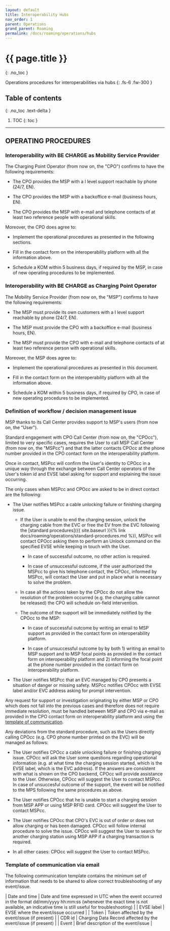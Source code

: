 ```yaml
---
layout: default
title: Interoperability Hubs
nav_order: 1
parent: Operations
grand_parent: Roaming
permalink: /docs/roaming/operations/hubs
---
```


# {{ page.title }}
{: .no_toc }

Operations procedures for interoperabilities via hubs
{: .fs-6 .fw-300 }

## Table of contents
{: .no_toc .text-delta }

1. TOC
{: toc }

---

## OPERATING PROCEDURES

### Interoperability with BE CHARGE as Mobility Service Provider

The Charging Point Operator (from now on, the "CPO") confirms to have the following requirements:

- The CPO provides the MSP with a I level support reachable by phone (24/7, EN).

- The CPO provides the MSP with a backoffice e-mail (business hours, EN).

- The CPO provides the MSP with e-mail and telephone contacts of at least two reference people with operational skills.

Moreover, the CPO does agree to:

- Implement the operational procedures as presented in the following sections.

- Fill in the contact form on the interoperability platform with all the information above.

- Schedule a KOM within 5 business days, if required by the MSP, in case of new operating procedures to be implemented.

### Interoperability with BE CHARGE as Charging Point Operator

The Mobility Service Provider (from now on, the "MSP") confirms to have the following requirements: 

- The MSP must provide its own customers with a I level support reachable by phone (24/7, EN). 

- The MSP must provide the CPO with a backoffice e-mail (business hours, EN). 

- The MSP must provide the CPO with e-mail and telephone contacts of at least two reference person with operational skills. 
    
Moreover, the MSP does agree to:
  
- Implement the operational procedures as presented in this document. 

- Fill in the contact form on the interoperability platform with all the information above.

- Schedule a KOM within 5 business days, if required by CPO, in case of new operating procedures to be implemented.

### Definition of workflow / decision management issue

MSP thanks to its Call Center provides support to MSP's users (from now on, the "User").

Standard engagement with CPO Call Center (from now on, the "CPOcc"), limited to very specific cases, requires the User to call MSP Call Center (from now on, the "MSPcc") and that the latter contacts CPOcc at the phone number provided in the CPO contact form on the interoperability platform.

Once in contact, MSPcc will confirm the User's identity to CPOcc in a unique way through the exchange between Call Center operators of the User's token id and EVSE label asking for support and explaining the issue occurring.

The only cases when MSPcc and CPOcc are asked to be in direct contact are the following:

- The User notifies MSPcc a cable unlocking failure or finishing charging issue.

  - If the User is unable to end the charging session, unlock the charging cable from the EVC or free the EV from the EVC following the [standard procedures]({{ site.baseurl }}{% link docs/roaming/operations/standard-procedures.md %}), MSPcc will contact CPOcc asking them to perform an Unlock command on the specified EVSE while keeping in touch with the User.

    - In case of successful outcome, no other action is required.

    - In case of unsuccessful outcome, if the user authorized the MSPcc to give his telephone contact, the CPOcc, informed by MSPcc, will contact the User and put in place what is necessary to solve the problem.

  - In case all the actions taken by the CPOcc do not allow the resolution of the problem occurred (e.g. the charging cable cannot be released) the CPO will schedule on-field intervention.

  - The outcome of the support will be immediately notified by the CPOcc to the MSP:

    - In case of successful outcome by writing an email to MSP support as provided in the contact form on interoperability platform.

    - In case of unsuccessful outcome by by both 1) writing an email to MSP support and to MSP focal points as provided in the contact form on interoperability platform and 2) informing the focal point at the phone number provided in the contact form on interoperability platform.

- The User notifies MSPcc that an EVC managed by CPO presents a situation of danger or missing safety. MSPcc notifies CPOcc with EVSE label and/or EVC address asking for prompt intervention.

Any request for support or investigation originating by either MSP or CPO which does not fall into the previous cases and therefore does not require immediate resolution, must be handled between MSP and CPO via e-mail as provided in the CPO contact form on interoperability platform and using the [template of communication](#template-of-communication-via-email).

Any deviations from the standard procedure, such as the Users directly calling CPOcc (e.g. CPO phone number printed on the EVC) will be managed as follows:

- The User notifies CPOcc a cable unlocking failure or finishing charging issue. CPOcc will ask the User some questions regarding operational information (e.g. at what time the charging session started, which is the EVSE label, which is the EVC address). If the answers are consistent with what is shown on the CPO backend, CPOcc will provide assistance to the User. Otherwise, CPOcc will suggest the User to contact MSPcc. In case of unsuccesful outcome of the support, the event will be notified to the MPS following the same procedures as above.

- The User notifies CPOcc that he is unable to start a charging session from MSP APP or using MSP RFID card. CPOcc will suggest the User to contact MSPcc.

- The User notifies CPOcc that CPO's EVC is out of order or does not allow charging or has been damaged. CPOcc will follow internal procedure to solve the issue. CPOcc will suggest the User to search for another charging station using MSP APP if a charging transaction is required.

- In all other cases: CPOcc will suggest the User to contact MSPcc.

### Template of communication via email

The following communication template contains the minimum set of information that needs to be shared to allow correct troubleshooting of any event/issue.

| Date and time | Date and time expressed in UTC when the event occurred in the format dd/mm/yyyy hh:mm:ss (whenever the exact time is not available, an indicative time is still useful for troubleshooting) |
| EVSE label    | EVSE where the event/issue occurred                           |
| Token         | Token affected by the event/issue (if present)                |
| CDR id        | Charging Data Record affected by the event/issue (if present) |
| Event         | Brief description of the event/issue                          |
